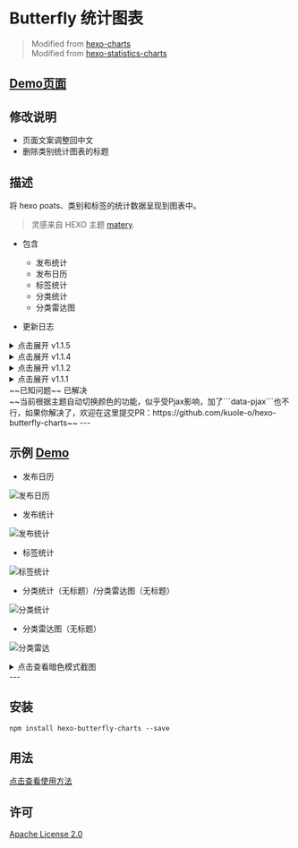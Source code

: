 <!-- This file is modified by guole.fun -->
# Butterfly 统计图表
> Modified from [hexo-charts](https://www.npmjs.com/package/hexo-charts)  
> Modified from [hexo-statistics-charts](https://www.npmjs.com/package/hexo-statistics-charts)  

## [Demo页面](https://guole.fun/charts/)

## 修改说明
* 页面文案调整回中文
* 删除类别统计图表的标题

## 描述
将 hexo poats、类别和标签的统计数据呈现到图表中。
> 灵感来自 HEXO 主题 [matery](https://github.com/blinkfox/hexo-theme-matery).

* 包含
  * 发布统计
  * 发布日历
  * 标签统计
  * 分类统计
  * 分类雷达图  

* 更新日志
<details>
<summary>点击展开 v1.1.5</summary>
  * 插件默认 `echarts_CDN` 修改为：`https://lib.baomitu.com/echarts/4.7.0/echarts.min.js` <br>
  * 新增配置项：`echarts_CDN` 解决原来使用的固定 CDN 资源失效问题。使用方法： <br>
```yml
# 统计图表，支持发布文章统计、发布日历、Top标签统计、分类统计、分类雷达。
# see https://www.npmjs.com/package/hexo-butterfly-charts
charts:
  enable: true # 是否启用功能
  postsChart:
    title: 文章发布统计 # 设置文章发布统计的标题，默认为空
    interval: 1 # 横坐标间隔
  tagsChart:
    title: Top 10 标签统计 # 设置标签统计的标题，默认为空
    interval: 1 # 横坐标间隔
  postsCalendar_title: 文章发布日历 # 设置发布日历的标题，默认为空
  categoriesChart_title: # 设置分类统计的标题，默认为空
  categoriesRadar_title: # 设置分类雷达的标题，默认为空
+ echarts_CDN: # https://lib.baomitu.com/echarts/4.7.0/echarts.min.js
```
</details>
<details>
<summary>点击展开 v1.1.4</summary>
  * 更新 moment 到 2.29.4 <br>
</details>
<details>
<summary>点击展开 v1.1.2</summary>
  * 调整分类统计图中，“# 文章分类”为 “✒️文章篇数” <br>
</details>
<details>
<summary>点击展开 v1.1.1</summary>
  * 增加标签的横纵坐标轴名称 <br>
  * 适配butterfly暗色模式，自动切换 <br>
  * 文章发布日历坐标也换成中文 <br>
  * 各图表标题支持配置 <br>
  * 标签/分类统计图支持配置横坐标显示的间隔数 <br>
  * 解决分类雷达图未设置画布高度的bug <br>
  Bug: <br>
    * 解决雷达图上，鼠标hover时，超出内容被画布吞掉的问题  
</details>
~~已知问题~~ 已解决<br>
~~当前根据主题自动切换颜色的功能，似乎受Pjax影响，加了```data-pjax```也不行，如果你解决了，欢迎在这里提交PR：https://github.com/kuole-o/hexo-butterfly-charts~~
---

## 示例 [Demo](https://guole.fun/charts/)

* 发布日历
  
![发布日历](https://guole.fun/posts/18158/发布日历3.jpg)

* 发布统计
  
![发布统计](https://guole.fun/posts/18158/发布统计3.jpg)

* 标签统计
  
![标签统计](https://guole.fun/posts/18158/标签3.jpg)

* 分类统计（无标题）/分类雷达图（无标题）
  
![分类统计](https://guole.fun/posts/18158/分类统计3.jpg)

* 分类雷达图（无标题）
  
![分类雷达](https://guole.fun/posts/18158/分类雷达3.jpg)

<details>
<summary>点击查看暗色模式截图</summary>

* 发布日历
  
![发布日历](https://guole.fun/posts/18158/发布日历4.jpg)

* 发布统计
  
![发布统计](https://guole.fun/posts/18158/发布统计4.jpg)

* 标签统计
  
![标签统计](https://guole.fun/posts/18158/标签4.jpg)

* 分类统计（无标题）/分类雷达图（无标题）
  
![分类统计](https://guole.fun/posts/18158/分类统计4.jpg)

* 分类雷达图（无标题）
  
![分类雷达](https://guole.fun/posts/18158/分类雷达4.jpg)

</details>
---

## 安装

```shell
npm install hexo-butterfly-charts --save
```

## 用法

[点击查看使用方法](https://guole.fun/posts/18158/)

## 许可
[Apache License 2.0](https://github.com/kuole-o/hexo-butterfly-charts/blob/main/LICENSE)
